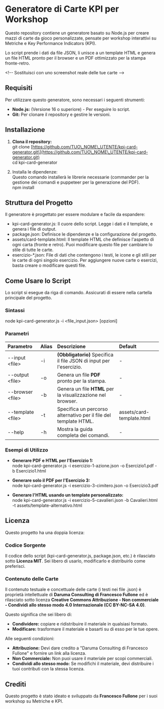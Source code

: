 # **Generatore di Carte KPI per Workshop**

Questo repository contiene un generatore basato su Node.js per creare mazzi di carte da gioco personalizzate, pensate per workshop interattivi su Metriche e Key Performance Indicators (KPI).

Lo script prende i dati da file JSON, li unisce a un template HTML e genera un file HTML pronto per il browser e un PDF ottimizzato per la stampa fronte-retro.

\<\!-- Sostituisci con uno screenshot reale delle tue carte \--\>

## **Requisiti**

Per utilizzare questo generatore, sono necessari i seguenti strumenti:

* **Node.js:** (Versione 16 o superiore) \- Per eseguire lo script.  
* **Git:** Per clonare il repository e gestire le versioni.

## **Installazione**

1. **Clona il repository:**  
   git clone \[https://github.com/TUO\_NOME\_UTENTE/kpi-card-generator.git\](https://github.com/TUO\_NOME\_UTENTE/kpi-card-generator.git)  
   cd kpi-card-generator

2. Installa le dipendenze:  
   Questo comando installerà le librerie necessarie (commander per la gestione dei comandi e puppeteer per la generazione del PDF).  
   npm install

## **Struttura del Progetto**

Il generatore è progettato per essere modulare e facile da espandere:

* kpi-card-generator.js: Il cuore dello script. Legge i dati e il template, e genera i file di output.  
* package.json: Definisce le dipendenze e la configurazione del progetto.  
* assets/card-template.html: Il template HTML che definisce l'aspetto di ogni carta (fronte e retro). Puoi modificare questo file per cambiare lo stile di tutte le carte.  
* esercizio-\*.json: File di dati che contengono i testi, le icone e gli stili per le carte di ogni singolo esercizio. Per aggiungere nuove carte o esercizi, basta creare o modificare questi file.

## **Come Usare lo Script**

Lo script si esegue da riga di comando. Assicurati di essere nella cartella principale del progetto.

### **Sintassi**

node kpi-card-generator.js \-i \<file\_input.json\> \[opzioni\]

### **Parametri**

| Parametro | Alias | Descrizione | Default |
| :---- | :---- | :---- | :---- |
| \--input \<file\> | \-i | **(Obbligatorio)** Specifica il file JSON di input per l'esercizio. | \- |
| \--output \<file\> | \-o | Genera un file **PDF** pronto per la stampa. | \- |
| \--browser \<file\> | \-b | Genera un file **HTML** per la visualizzazione nel browser. | \- |
| \--template \<file\> | \-t | Specifica un percorso alternativo per il file del template HTML. | assets/card-template.html |
| \--help | \-h | Mostra la guida completa dei comandi. | \- |

### **Esempi di Utilizzo**

* **Generare PDF e HTML per l'Esercizio 1:**  
  node kpi-card-generator.js \-i esercizio-1-azione.json \-o Esercizio1.pdf \-b Esercizio1.html

* **Generare solo il PDF per l'Esercizio 3:**  
  node kpi-card-generator.js \-i esercizio-3-cimitero.json \-o Esercizio3.pdf

* **Generare l'HTML usando un template personalizzato:**  
  node kpi-card-generator.js \-i esercizio-5-cavalieri.json \-b Cavalieri.html \-t assets/template-alternativo.html

## **Licenza**

Questo progetto ha una doppia licenza:

### **Codice Sorgente**

Il codice dello script (kpi-card-generator.js, package.json, etc.) è rilasciato sotto **Licenza MIT**. Sei libero di usarlo, modificarlo e distribuirlo come preferisci.

### **Contenuto delle Carte**

Il contenuto testuale e concettuale delle carte (i testi nei file .json) è proprietà intellettuale di **Daruma Consulting di Francesco Fullone** ed è rilasciato sotto licenza **Creative Commons Attribuzione \- Non commerciale \- Condividi allo stesso modo 4.0 Internazionale (CC BY-NC-SA 4.0)**.

Questo significa che sei libero di:

* **Condividere:** copiare e ridistribuire il materiale in qualsiasi formato.  
* **Modificare:** trasformare il materiale e basarti su di esso per le tue opere.

Alle seguenti condizioni:

* **Attribuzione:** Devi dare credito a "Daruma Consulting di Francesco Fullone" e fornire un link alla licenza.  
* **Non Commerciale:** Non puoi usare il materiale per scopi commerciali.  
* **Condividi allo stesso modo:** Se modifichi il materiale, devi distribuire i tuoi contributi con la stessa licenza.

## **Crediti**

Questo progetto è stato ideato e sviluppato da **Francesco Fullone** per i suoi workshop su Metriche e KPI.
